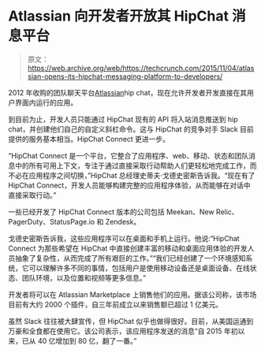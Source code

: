 # Atlassian 向开发者开放其 HipChat 消息平台 

> 原文：<https://web.archive.org/web/https://techcrunch.com/2015/11/04/atlassian-opens-its-hipchat-messaging-platform-to-developers/>

2012 年收购的团队聊天平台[Atlassian](https://web.archive.org/web/20230129221308/http://atlassian.com/)hip chat，现在允许开发者开发直接在其用户界面内运行的应用。

到目前为止，开发人员只能通过 HipChat 现有的 API 将入站消息推送到 hip chat，并创建他们自己的自定义斜杠命令。这与 HipChat 的竞争对手 Slack 目前提供的服务基本相当。HipChat Connect 更进一步。

“HipChat Connect 是一个平台，它整合了应用程序、web、移动、状态和团队消息中的所有可用上下文，专注于通过直接采取行动帮助人们更轻松地完成工作，而不必在应用程序之间切换，”HipChat 总经理史蒂夫·戈德史密斯告诉我。“现在有了 HipChat Connect，开发人员能够构建完整的应用程序体验，从而能够在对话中直接采取行动。”

一些已经开发了 HipChat Connect 版本的公司包括 Meekan、New Relic、PagerDuty、StatusPage.io 和 Zendesk。

戈德史密斯告诉我，这些应用程序可以在桌面和手机上运行。他说:“HipChat Connect 为那些希望在 HipChat 中直接创建丰富的移动和桌面应用体验的开发人员抽象了复杂性，从而完成了所有艰巨的工作。”“我们已经创建了一个环境感知系统，它可以理解许多不同的事情，包括用户是使用移动设备还是桌面设备、在线状态、团队环境，以及位置和视频等更多信息。”

开发者将可以在 Atlassian Marketplace 上销售他们的应用。据该公司称，该市场目前有大约 2000 个插件，自三年前成立以来销售额已超过 1 亿美元。

虽然 Slack 往往被大肆宣传，但 HipChat 似乎也做得很好。目前，从美国运通到万豪和全食都在使用它。该公司表示，该应用程序发送的消息“自 2015 年初以来，已从 40 亿增加到 80 亿，翻了一番。”